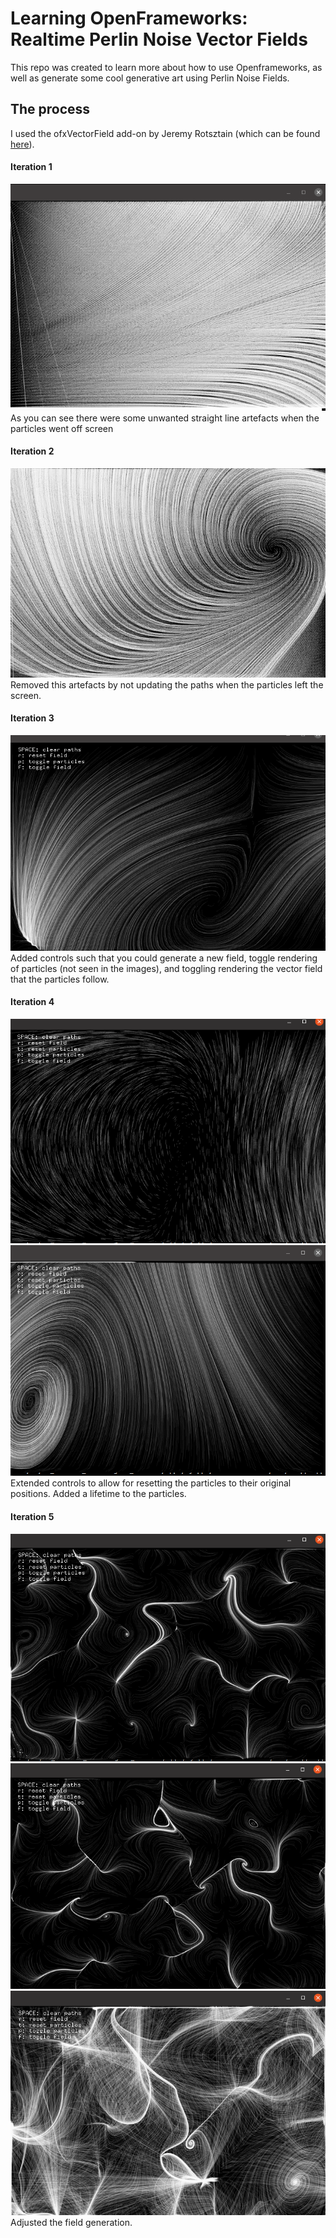 
# Learning OpenFrameworks: Realtime Perlin Noise Vector Fields

This repo was created to learn more about how to use Openframeworks, as well as generate some cool generative art using Perlin Noise Fields.

## The process

I used the ofxVectorField add-on by Jeremy Rotsztain (which can be found [here](https://github.com/mantissa/ofxVectorField)).

#### Iteration 1
![alt text](img/1.png)
As you can see there were some unwanted straight line artefacts when the particles went off screen
#### Iteration 2
![alt text](img/2.png)
Removed this artefacts by not updating the paths when the particles left the screen.
#### Iteration 3
![alt text](img/3.png)
Added controls such that you could generate a new field, toggle rendering of particles (not seen in the images), and toggling rendering the vector field that the particles follow.
#### Iteration 4
![alt text](img/4.png)
![alt text](img/5.png)
Extended controls to allow for resetting the particles to their original positions. Added a lifetime to the particles.
#### Iteration 5
![alt text](img/8.png)
![alt text](img/9.png)
![alt text](img/10.png)
Adjusted the field generation.
